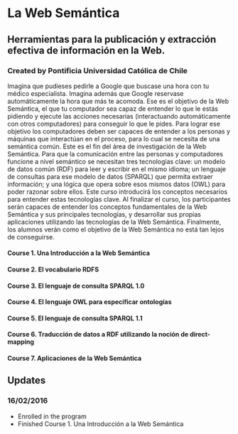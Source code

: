 # La Web Semántica
## Herramientas para la publicación y extracción efectiva de información en la Web.
### Created by Pontificia Universidad Católica de Chile

Imagina que pudieses pedirle a Google que buscase una hora con tu médico especialista. Imagina además que Google reservase automáticamente la hora que más te acomoda. Ese es el objetivo de la Web Semántica, el que tu computador sea capaz de entender lo que le estás pidiendo y ejecute las acciones necesarias (interactuando automáticamente con otros computadores) para conseguir lo que le pides. Para lograr ese objetivo los computadores deben ser capaces de entender a los personas y máquinas que interactúan en el proceso, para lo cual se necesita de una semántica común. Este es el fin del área de investigación de la Web Semántica. Para que la comunicación entre las personas y computadores funcione a nivel semántico se necesitan tres tecnologías clave: un modelo de datos común (RDF) para leer y escribir en el mismo idioma; un lenguaje de consultas para ese modelo de datos (SPARQL) que permita extraer información; y una lógica que opera sobre esos mismos datos (OWL) para poder razonar sobre ellos. Este curso introducirá los conceptos necesarios para entender estas tecnologías clave. Al finalizar el curso, los participantes serán capaces de entender los conceptos fundamentales de la Web Semántica y sus principales tecnologías, y desarrollar sus propias aplicaciones utilizando las tecnologías de la Web Semántica. Finalmente, los alumnos verán como el objetivo de la Web Semántica no está tan lejos de conseguirse.

#### Course 1. Una Introducción a la Web Semántica
#### Course 2. El vocabulario RDFS
#### Course 3. El lenguaje de consulta SPARQL 1.0
#### Course 4. El lenguaje OWL para especificar ontologías
#### Course 5. El lenguaje de consulta SPARQL 1.1
#### Course 6. Traducción de datos a RDF utilizando la noción de direct-mapping
#### Course 7. Aplicaciones de la Web Semántica

## Updates
### 16/02/2016
- Enrolled in the program
- Finished Course 1. Una Introducción a la Web Semántica
